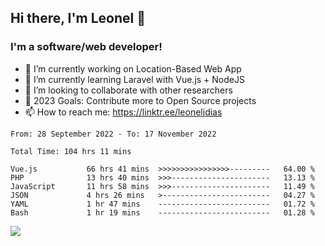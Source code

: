 ## Hi there, I'm Leonel 👋

### I'm a software/web developer!
- 🔭 I’m currently working on Location-Based Web App
- 🌱 I’m currently learning Laravel with Vue.js + NodeJS
- 👯 I’m looking to collaborate with other researchers
- 🥅 2023 Goals: Contribute more to Open Source projects
- 📫 How to reach me: https://linktr.ee/leoneljdias

<!--START_SECTION:waka-->

```text
From: 28 September 2022 - To: 17 November 2022

Total Time: 104 hrs 11 mins

Vue.js           66 hrs 41 mins  >>>>>>>>>>>>>>>>---------   64.00 %
PHP              13 hrs 40 mins  >>>----------------------   13.13 %
JavaScript       11 hrs 58 mins  >>>----------------------   11.49 %
JSON             4 hrs 26 mins   >------------------------   04.27 %
YAML             1 hr 47 mins    -------------------------   01.72 %
Bash             1 hr 19 mins    -------------------------   01.28 %
```

<!--END_SECTION:waka-->

![](https://komarev.com/ghpvc/?username=leoneljdias&color=blue&style=flat-square)
